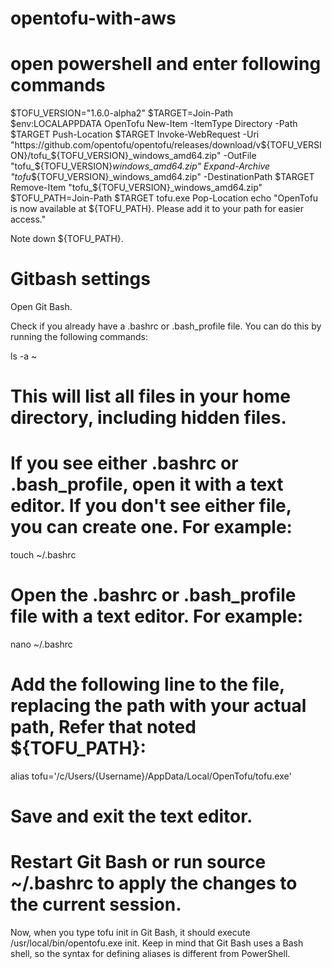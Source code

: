 # opentofu-with-aws


# open powershell and enter following commands
$TOFU_VERSION="1.6.0-alpha2"
$TARGET=Join-Path $env:LOCALAPPDATA OpenTofu
New-Item -ItemType Directory -Path $TARGET
Push-Location $TARGET
Invoke-WebRequest -Uri "https://github.com/opentofu/opentofu/releases/download/v${TOFU_VERSION}/tofu_${TOFU_VERSION}_windows_amd64.zip" -OutFile "tofu_${TOFU_VERSION}_windows_amd64.zip"
Expand-Archive "tofu_${TOFU_VERSION}_windows_amd64.zip" -DestinationPath $TARGET
Remove-Item "tofu_${TOFU_VERSION}_windows_amd64.zip"
$TOFU_PATH=Join-Path $TARGET tofu.exe
Pop-Location
echo "OpenTofu is now available at ${TOFU_PATH}. Please add it to your path for easier access."


Note down ${TOFU_PATH}.


# Gitbash settings
Open Git Bash.

Check if you already have a .bashrc or .bash_profile file. You can do this by running the following commands:

ls -a ~
# This will list all files in your home directory, including hidden files.
# If you see either .bashrc or .bash_profile, open it with a text editor. If you don't see either file, you can create one. For example:

touch ~/.bashrc
# Open the .bashrc or .bash_profile file with a text editor. For example:

nano ~/.bashrc
# Add the following line to the file, replacing the path with your actual path, Refer that noted ${TOFU_PATH}:

alias tofu='/c/Users/{Username}/AppData/Local/OpenTofu/tofu.exe'
# Save and exit the text editor.

# Restart Git Bash or run source ~/.bashrc to apply the changes to the current session.

Now, when you type tofu init in Git Bash, it should execute /usr/local/bin/opentofu.exe init. Keep in mind that Git Bash uses a Bash shell, so the syntax for defining aliases is different from PowerShell.